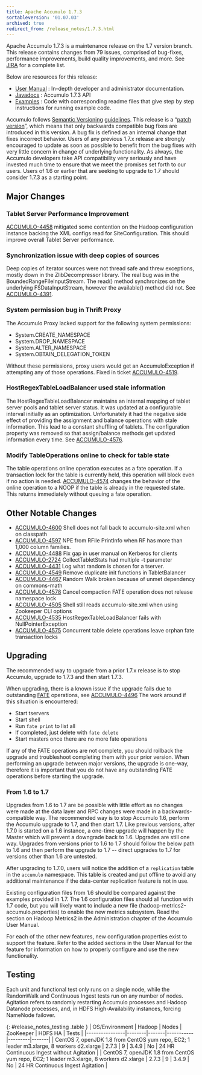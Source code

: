 ```yaml
---
title: Apache Accumulo 1.7.3
sortableversion: '01.07.03'
archived: true
redirect_from: /release_notes/1.7.3.html
---
```


Apache Accumulo 1.7.3 is a maintenance release on the 1.7 version branch. This release contains changes from 79 issues, comprised of bug-fixes, 
performance improvements, build quality improvements, and more. See  
[JIRA][JIRA_173] for a complete list.

Below are resources for this release:

* [User Manual][user_manual] : In-depth developer and administrator documentation.
* [Javadocs][javadoc]  : Accumulo 1.7.3 API
* [Examples][examples] : Code with corresponding readme files that give step by step instructions for running example code.

Accumulo follows [Semantic Versioning][semver] [guidelines][guidelines].  This release is a 
“[patch version][patch_version]”, which  means that only backwards compatible bug fixes are introduced in this version. A bug fix is defined as 
an internal change that fixes incorrect behavior. Users of any previous 1.7.x release are strongly encouraged to update as soon as possible to benefit from the 
bug fixes with very little concern in change of underlying functionality.  As always, the Accumulo developers take API compatibility very seriously 
and have invested much time to ensure that we meet the promises set forth to our users. Users of 1.6 or earlier that are seeking to upgrade to 1.7 should 
consider 1.7.3 as a starting point.

## Major Changes

### Tablet Server Performance Improvement

[ACCUMULO-4458] mitigated some contention on the Hadoop configuration instance backing the XML configs 
read for SiteConfiguration. This should improve overall Tablet Server performance.

### Synchronization issue with deep copies of sources

Deep copies of iterator sources were not thread safe and threw exceptions, mostly down in the ZlibDecompressor library. The real bug was in the 
BoundedRangeFileInputStream. The read() method synchronizes on the underlying FSDataInputStream, however the available() method did not. 
See [ACCUMULO-4391].

### System permission bug in Thrift Proxy

The Accumulo Proxy lacked support for the following system permissions:

* System.CREATE_NAMESPACE
* System.DROP_NAMESPACE
* System.ALTER_NAMESPACE
* System.OBTAIN_DELEGATION_TOKEN

Without these permissions, proxy users would get an AccumuloException if attempting
any of those operations.  Fixed in ticket [ACCUMULO-4519].

### HostRegexTableLoadBalancer used stale information

The HostRegexTableLoadBalancer maintains an internal mapping of tablet server pools and tablet server status. It was updated at a configurable interval 
initially as an optimization. Unfortunately it had the negative side effect of providing the assignment and balance operations with stale information. 
This lead to a constant shuffling of tablets. The configuration property was removed so that assign/balance methods get updated information every time. 
See [ACCUMULO-4576].

### Modify TableOperations online to check for table state

The table operations online operation executes as a fate operation. If a transaction lock for the table is currently held, this operation will block even 
if no action is needed. [ACCUMULO-4574] changes the behavior of the online operation to a NOOP if the 
table is already in the requested state. This returns immediately without queuing a fate operation.

## Other Notable Changes

* [ACCUMULO-4600] Shell does not fall back to accumulo-site.xml when on classpath
* [ACCUMULO-4597] NPE from RFile PrintInfo when RF has more than 1,000 column families.
* [ACCUMULO-4488] Fix gap in user manual on Kerberos for clients
* [ACCUMULO-2724] CollectTabletStats had multiple -t parameter
* [ACCUMULO-4431] Log what random is chosen for a tserver.
* [ACCUMULO-4549] Remove duplicate init functions in TabletBalancer
* [ACCUMULO-4467] Random Walk broken because of unmet dependency on commons-math
* [ACCUMULO-4578] Cancel compaction FATE operation does not release namespace lock
* [ACCUMULO-4505] Shell still reads accumulo-site.xml when using Zookeeper CLI options
* [ACCUMULO-4535] HostRegexTableLoadBalancer fails with NullPointerException
* [ACCUMULO-4575] Concurrent table delete operations leave orphan fate transaction locks

## Upgrading

The recommended way to upgrade from a prior 1.7.x release is to stop Accumulo, upgrade to 1.7.3 and then start 1.7.3. 

When upgrading, there is a known issue if the upgrade fails due to outstanding [FATE]
operations, see [ACCUMULO-4496] The work around if this situation is encountered:
    
* Start tservers
* Start shell
* Run `fate print` to list all
* If completed, just delete with `fate delete`
* Start masters once there are no more fate operations

If any of the FATE operations are not complete, you should rollback the upgrade and troubleshoot completing them with your prior version. 
When performing an upgrade between major versions, the upgrade is one-way, therefore it is important that you do not have any outstanding 
FATE operations before starting the upgrade.

### From 1.6 to 1.7

Upgrades from 1.6 to 1.7 are be possible with little effort as no changes were made at the data layer and RPC changes
were made in a backwards-compatible way. The recommended way is to stop Accumulo 1.6, perform the Accumulo upgrade to
1.7, and then start 1.7. Like previous versions, after 1.7.0 is started on a 1.6 instance, a one-time upgrade will
happen by the Master which will prevent a downgrade back to 1.6. Upgrades are still one way. Upgrades from versions
prior to 1.6 to 1.7 should follow the below path to 1.6 and then perform the upgrade to 1.7 -- direct upgrades to 1.7
for versions other than 1.6 are untested.

After upgrading to 1.7.0, users will notice the addition of a `replication` table in the `accumulo` namespace. This
table is created and put offline to avoid any additional maintenance if the data-center replication feature is not
in use.

Existing configuration files from 1.6 should be compared against the examples provided in 1.7. The 1.6 configuration
files should all function with 1.7 code, but you will likely want to include a new file (hadoop-metrics2-accumulo.properties)
to enable the new metrics subsystem. Read the section on Hadoop Metrics2 in the Administration chapter of the Accumulo User Manual.

For each of the other new features, new configuration properties exist to support the feature. Refer to the added
sections in the User Manual for the feature for information on how to properly configure and use the new functionality.
    
## Testing

Each unit and functional test only runs on a single node, while the RandomWalk and Continuous Ingest tests run on any number of nodes. Agitation refers to randomly restarting Accumulo processes and Hadoop Datanode processes, and, in HDFS High-Availability instances, forcing NameNode failover.

{: #release_notes_testing .table }
| OS/Environment | Hadoop | Nodes | ZooKeeper | HDFS HA | Tests |
|----------------|--------|-------|-----------|---------|-------|
| CentOS 7, openJDK 1.8 from CentOS yum repo, EC2; 1 leader m3.xlarge, 8 workers d2.xlarge | 2.7.3 | 9 | 3.4.9 | No | 24 HR Continuous Ingest without Agitation |
| CentOS 7, openJDK 1.8 from CentOS yum repo, EC2; 1 leader m3.xlarge, 8 workers d2.xlarge | 2.7.3 | 9 | 3.4.9 | No | 24 HR Continuous Ingest Agitation |

[JIRA_173]: https://issues.apache.org/jira/secure/ReleaseNote.jspa?projectId=12312121&version=12335841
[user_manual]: https://accumulo.apache.org/1.7/accumulo_user_manual.html
[javadoc]: https://accumulo.apache.org/1.7/apidocs/
[examples]: https://accumulo.apache.org/1.7/examples/
[semver]: http://semver.org/
[guidelines]: https://github.com/apache/accumulo/blob/rel/1.7.3/README.md#api
[patch_version]: http://semver.org/#spec-item-6
[ACCUMULO-4458]: https://issues.apache.org/jira/browse/ACCUMULO-4458
[ACCUMULO-4391]: https://issues.apache.org/jira/browse/ACCUMULO-4391
[ACCUMULO-4519]: https://issues.apache.org/jira/browse/ACCUMULO-4519
[ACCUMULO-4576]: https://issues.apache.org/jira/browse/ACCUMULO-4576
[ACCUMULO-4574]: https://issues.apache.org/jira/browse/ACCUMULO-4574
[ACCUMULO-4600]: https://issues.apache.org/jira/browse/ACCUMULO-4600
[ACCUMULO-4597]: https://issues.apache.org/jira/browse/ACCUMULO-4597
[ACCUMULO-4488]: https://issues.apache.org/jira/browse/ACCUMULO-4488
[ACCUMULO-2724]: https://issues.apache.org/jira/browse/ACCUMULO-2724
[ACCUMULO-4431]: https://issues.apache.org/jira/browse/ACCUMULO-4431
[ACCUMULO-4549]: https://issues.apache.org/jira/browse/ACCUMULO-4549
[ACCUMULO-4467]: https://issues.apache.org/jira/browse/ACCUMULO-4467
[ACCUMULO-4578]: https://issues.apache.org/jira/browse/ACCUMULO-4578
[ACCUMULO-4505]: https://issues.apache.org/jira/browse/ACCUMULO-4505
[ACCUMULO-4535]: https://issues.apache.org/jira/browse/ACCUMULO-4535
[ACCUMULO-4575]: https://issues.apache.org/jira/browse/ACCUMULO-4575
[FATE]: https://accumulo.apache.org/1.7/accumulo_user_manual.html#_fault_tolerant_executor_fate
[ACCUMULO-4496]: https://issues.apache.org/jira/browse/ACCUMULO-4496
